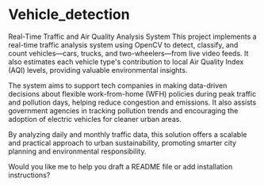 # Vehicle_detection
Real-Time Traffic and Air Quality Analysis System
This project implements a real-time traffic analysis system using OpenCV to detect, classify, and count vehicles—cars, trucks, and two-wheelers—from live video feeds. It also estimates each vehicle type's contribution to local Air Quality Index (AQI) levels, providing valuable environmental insights.

The system aims to support tech companies in making data-driven decisions about flexible work-from-home (WFH) policies during peak traffic and pollution days, helping reduce congestion and emissions. It also assists government agencies in tracking pollution trends and encouraging the adoption of electric vehicles for cleaner urban areas.

By analyzing daily and monthly traffic data, this solution offers a scalable and practical approach to urban sustainability, promoting smarter city planning and environmental responsibility.

Would you like me to help you draft a README file or add installation instructions?









